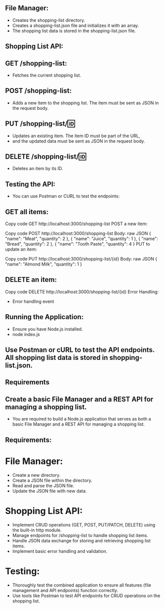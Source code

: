 
## File Manager:

- Creates the shopping-list directory.
- Creates a shopping-list.json file and initializes it with an array.
- The shopping list data is stored in the shopping-list.json file.
## Shopping List API:

## GET /shopping-list:
- Fetches the current shopping list.
## POST /shopping-list: 
- Adds a new item to the shopping list. The item must be sent as JSON in the request body.
## PUT /shopping-list/:id: 
- Updates an existing item. The item ID must be part of the URL,
- and the updated data must be sent as JSON in the request body.
## DELETE /shopping-list/:id: 
- Deletes an item by its ID.
## Testing the API:
- You can use Postman or CURL to test the endpoints:

## GET all items:


Copy code
GET http://localhost:3000/shopping-list
POST a new item:


Copy code
POST http://localhost:3000/shopping-list
Body: raw JSON
{
  "name": "Meat",
  "quantity": 2
},
{
  "name": "Juice",
  "quantity": 1
},
{
  "name": "Bread",
  "quantity": 2
},
{
  "name": "Tooth Paste",
  "quantity": 4
}
PUT to update an item:


Copy code
PUT http://localhost:3000/shopping-list/{id}
Body: raw JSON
{
  "name": "Almond Milk",
  "quantity": 1
}
## DELETE an item:


Copy code
DELETE http://localhost:3000/shopping-list/{id}
Error Handling:
- Error handling event
## Running the Application:
- Ensure you have Node.js installed.
- node index.js
## Use Postman or cURL to test the API endpoints. All shopping list data is stored in shopping-list.json.

## Requirements

## Create a basic File Manager and a REST API for managing a shopping list. 
- You are required to build a Node.js application that serves as both a basic File Manager and a REST API for managing a shopping list.
## Requirements:
# File Manager:
- Create a new directory.
- Create a JSON file within the directory.
- Read and parse the JSON file.
- Update the JSON file with new data.
# Shopping List API:
- Implement CRUD operations (GET, POST, PUT/PATCH, DELETE) using the built-in http module.
- Manage endpoints for /shopping-list to handle shopping list items.
- Handle JSON data exchange for storing and retrieving shopping list items.
- Implement basic error handling and validation.
# Testing:
- Thoroughly test the combined application to ensure all features (file management and API endpoints) function correctly.
- Use tools like Postman to test API endpoints for CRUD operations on the shopping list.